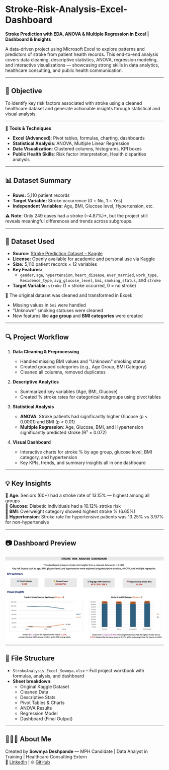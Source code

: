 # Stroke-Risk-Analysis-Excel-Dashboard  
**Stroke Prediction with EDA, ANOVA & Multiple Regression in Excel | Dashboard & Insights**

A data-driven project using Microsoft Excel to explore patterns and predictors of stroke from patient health records. This end-to-end analysis covers data cleaning, descriptive statistics, ANOVA, regression modeling, and interactive visualizations — showcasing strong skills in data analytics, healthcare consulting, and public health communication.

---

## 📌 Objective  
To identify key risk factors associated with stroke using a cleaned healthcare dataset and generate actionable insights through statistical and visual analysis.

---

🔧 **Tools & Techniques**  
- **Excel (Advanced)**: Pivot tables, formulas, charting, dashboards  
- **Statistical Analysis**: ANOVA, Multiple Linear Regression  
- **Data Visualization**: Clustered columns, histograms, KPI boxes  
- **Public Health Skills**: Risk factor interpretation, Health disparities analysis

---

## 📊 Dataset Summary  
- **Rows:** 5,110 patient records  
- **Target Variable:** Stroke occurrence (0 = No, 1 = Yes)  
- **Independent Variables:** Age, BMI, Glucose level, Hypertension, etc.

⚠️ **Note**: Only 249 cases had a stroke (~4.87%)*, but the project still reveals meaningful differences and trends across subgroups.

---

## 📂 Dataset Used  
- **Source:** [Stroke Prediction Dataset – Kaggle](https://www.kaggle.com/datasets/fedesoriano/stroke-prediction-dataset)  
- **License:** Openly available for academic and personal use via Kaggle  
- **Size:** 5,110 patient records × 12 variables  
- **Key Features:**  
  - `gender`, `age`, `hypertension`, `heart_disease`, `ever_married`, `work_type`, `Residence_type`, `avg_glucose_level`, `bmi`, `smoking_status`, and `stroke`  
- **Target Variable:** `stroke` (1 = stroke occurred, 0 = no stroke)

📌 The original dataset was cleaned and transformed in Excel:
- Missing values in `bmi` were handled  
- “Unknown” smoking statuses were cleaned  
- New features like **age group** and **BMI categories** were created

---

## 🔍 Project Workflow  

1. **Data Cleaning & Preprocessing**  
   - Handled missing BMI values and "Unknown" smoking status  
   - Created grouped categories (e.g., Age Group, BMI Category)  
   - Cleaned all columns, removed duplicates

2. **Descriptive Analytics**  
   - Summarized key variables (Age, BMI, Glucose)  
   - Created % stroke rates for categorical subgroups using pivot tables  

3. **Statistical Analysis**  
   - **ANOVA**: Stroke patients had significantly higher Glucose (p < 0.0001) and BMI (p < 0.01)  
   - **Multiple Regression**: Age, Glucose, BMI, and Hypertension significantly predicted stroke (R² = 0.072)

4. **Visual Dashboard**  
   - Interactive charts for stroke % by age group, glucose level, BMI category, and hypertension  
   - Key KPIs, trends, and summary insights all in one dashboard

---

## 💡 Key Insights  
🔹 **Age**: Seniors (60+) had a stroke rate of 13.15% — highest among all groups  
🔹 **Glucose**: Diabetic individuals had a 10.12% stroke risk  
🔹 **BMI**: Overweight category showed highest stroke % (6.65%)  
🔹 **Hypertension**: Stroke rate for hypertensive patients was 13.25% vs 3.97% for non-hypertensive  

---

## 📷 Dashboard Preview  
![Dashboard](Dashboard-Preview.png)

---

## 📁 File Structure  
- `StrokeAnalysis_Excel_Sowmya.xlsx` – Full project workbook with formulas, analysis, and dashboard  
- **Sheet breakdown**:  
  - Original Kaggle Dataset  
  - Cleaned Data  
  - Descriptive Stats  
  - Pivot Tables & Charts  
  - ANOVA Results  
  - Regression Model  
  - Dashboard (Final Output)

---

## 👩🏻‍💻 About Me  
Created by **Sowmya Deshpande** — MPH Candidate | Data Analyst in Training | Healthcare Consulting Extern  
🔗 [LinkedIn](https://linkedin.com/in/sowmyadeshpande) | 🌐 [GitHub](https://github.com/DeshpandeSowmya)
